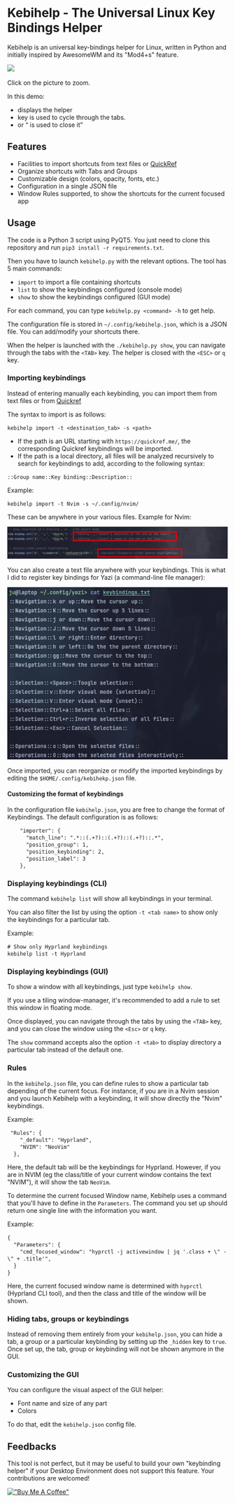 # Kebihelp - The Universal Linux Key Bindings Helper

Kebihelp is an universal key-bindings helper for Linux, written in Python and initially inspired by AwesomeWM and its "Mod4+s" feature.

![](docs/kebihelp.gif)

Click on the picture to zoom.

In this demo:
- <F1> displays the helper
- <TAB> key is used to cycle through the tabs.
- <ESC> or <q> is used to close it

## Features

- Facilities to import shortcuts from text files or [QuickRef](https://quickref.me)
- Organize shortcuts with Tabs and Groups
- Customizable design (colors, opacity, fonts, etc.)
- Configuration in a single JSON file
- Window Rules supported, to show the shortcuts for the current focused app

## Usage

The code is a Python 3 script using PyQT5. You just need to clone this repository and run `pip3 install -r requirements.txt`.

Then you have to launch `kebihelp.py` with the relevant options. The tool has 5 main commands:

- `import` to import a file containing shortcuts
- `list` to show the keybindings configured (console mode)
- `show` to show the keybindings configured (GUI mode)

For each command, you can type `kebihelp.py <command> -h` to get help.

The configuration file is stored in `~/.config/kebihelp.json`, which is a JSON file. You can add/modify your shortcuts there.

When the helper is launched with the `./kebihelp.py show`, you can navigate through the tabs with the `<TAB>` key. The helper is closed with the `<ESC>` or `q` key.

### Importing keybindings

Instead of entering manually each keybinding, you can import them from text files or from [Quickref](https://quickref.me)

The syntax to import is as follows: 

```
kebihelp import -t <destination_tab> -s <path>
```

- If the path is an URL starting with `https://quickref.me/`, the corresponding Quickref keybindings will be imported.
- If the path is a local directory, all files will be analyzed recursively to search for keybindings to add, according to the following syntax:


```
::Group name::Key binding::Description::
```

Example:

```
kebihelp import -t Nvim -s ~/.config/nvim/
```

These can be anywhere in your various files. Example for Nvim:

![](docs/nvim_example.png)

You can also create a text file anywhere with your keybindings. This is what I did to register key bindings for Yazi (a command-line file manager): 

![](docs/yazi_example.png)

Once imported, you can reorganize or modify the imported keybindings by editing the `$HOME/.config/kebihekp.json` file. 

#### Customizing the format of keybindings

In the configuration file `kebihelp.json`, you are free to change the format of Keybindings. The default configuration is as follows:

```
    "importer": {
      "match_line": ".*::(.+?)::(.+?)::(.+?)::.*",
      "position_group": 1,
      "position_keybinding": 2,
      "position_label": 3
    },
```


### Displaying keybindings (CLI)

The command `kebihelp list` will show all keybindings in your terminal.

You can also filter the list by using the option `-t <tab name>` to show only the keybindings for a particular tab.

Example:

```
# Show only Hyprland keybindings
kebihelp list -t Hyprland
```

### Displaying keybindings (GUI)

To show a window with all keybindings, just type `kebihelp show`. 

If you use a tiling window-manager, it's recommended to add a rule to set this window in floating mode.

Once displayed, you can navigate through the tabs by using the `<TAB>` key, and you can close the window using the `<Esc>` or `q` key.

The `show` command accepts also the option `-t <tab>` to display directory a particular tab instead of the default one. 

### Rules

In the `kebihelp.json` file, you can define rules to show a particular tab depending of the current focus. For instance, if you are in a Nvim session and you launch Kebihelp with a keybinding, it will show directly the "Nvim" keybindings.

Example:
```
 "Rules": {
    "_default": "Hyprland",
    "NVIM": "NeoVim"
  },
```

Here, the default tab will be the keybindings for Hyprland. However, if you are in NVIM (eg the class/title of your current window contains the text "NVIM"), it will show the tab `NeoVim`.

To determine the current focused Window name, Kebihelp uses a command that you'll have to define in the `Parameters`. The command you set up should return one single line with the information you want.

Example: 
```
{
  "Parameters": {
    "cmd_focused_window": "hyprctl -j activewindow | jq '.class + \" - \" + .title'",
  }
}
```

Here, the current focused window name is determined with `hyprctl` (Hyprland CLI tool), and then the class and title of the window will be shown.

### Hiding tabs, groups or keybindings

Instead of removing them entirely from your `kebihelp.json`, you can hide a tab, a group or a particular keybinding by setting up the `_hidden` key to `true`. Once set up, the tab, group or keybinding will not be shown anymore in the GUI.

### Customizing the GUI

You can configure the visual aspect of the GUI helper:

- Font name and size of any part
- Colors 

To do that, edit the `kebihelp.json` config file.


## Feedbacks

This tool is not perfect, but it may be useful to build your own "keybinding helper" if your Desktop Environment does not support this feature.
Your contributions are welcomed!

[!["Buy Me A Coffee"](https://www.buymeacoffee.com/assets/img/custom_images/orange_img.png)](https://www.buymeacoffee.com/juienpro)
